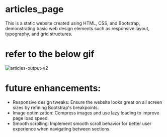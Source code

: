 # articles_page
This is a static website created using HTML, CSS, and Bootstrap, demonstrating basic web design elements such as responsive layout, typography, and grid structures. 
# refer to the below gif
![articles-output-v2](https://github.com/user-attachments/assets/5cc4c3a7-9446-4053-895e-801931e496fc)
# future enhancements:
* Responsive design tweaks: Ensure the website looks great on all screen sizes by refining Bootstrap's breakpoints.
* Image optimization: Compress images and use lazy loading to improve page load speed.
* Smooth scrolling: Implement smooth scroll behavior for better user experience when navigating between sections.
